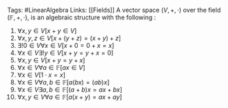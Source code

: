 Tags: #LinearAlgebra 
Links: [[Fields]]
A vector space $(V, +, \cdot)$ over the field $(\mathbb{F}, +,\cdot),$ is an algebraic structure with the following :

1. $\forall x, y \in V[x+y \in V]$
2. $\forall x, y, z \in V[x + (y+z) = (x+y) +z ]$
3. $\exists! 0 \in V \forall x \in V [x+ 0 = 0 +x =x]$
4. $\forall x \in V\exists! y \in V [x + y = y + x = 0]$
5. $\forall x,y \in V[x+y = y +x]$
6. $\forall x \in V \forall a \in \mathbb{F}[ax \in V]$
7. $\forall x \in V[1\cdot x = x]$
8. $\forall x \in V \forall a,b \in\mathbb{F} [a(bx) = (ab)x]$
9. $\forall x \in V \exists a,b \in \mathbb{F}[(a+b) x= ax + bx]$
10. $\forall x, y \in V \forall a \in \mathbb{F} [a(x+y) = ax + ay]$